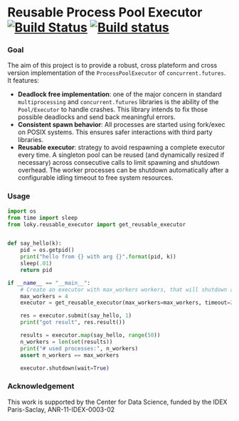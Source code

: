 # Reusable Process Pool Executor  [![Build Status](https://travis-ci.org/tomMoral/loky.svg?branch=master)](https://travis-ci.org/tomMoral/loky) [![Build status](https://ci.appveyor.com/api/projects/status/7jwt6ys4axq4feoj?svg=true)](https://ci.appveyor.com/project/tomMoral/rpool)

### Goal 
The aim of this project is to provide a robust, cross plateform and cross version implementation of the `ProcessPoolExecutor` of `concurrent.futures`.  
It features:

  * __Deadlock free implementation__: one of the major concern in standard `multiprocessing` and `concurrent.futures` libraries is the ability of the `Pool/Executor` to handle crashes. This library intends to fix those possible deadlocks and send back meaningful errors.
  * __Consistent spawn behavior__: All processes are started using fork/exec on POSIX systems. This ensures safer interactions with third party libraries.
  * __Reusable executor__: strategy to avoid respawning a complete executor every time. A singleton pool can be reused (and dynamically resized if necessary) across consecutive calls to limit spawning and shutdown overhead. The worker processes can be shutdown automatically after a configurable idling timeout to free system resources.

### Usage

```python
import os
from time import sleep
from loky.reusable_executor import get_reusable_executor


def say_hello(k):
    pid = os.getpid()
    print("hello from {} with arg {}".format(pid, k))
    sleep(.01)
    return pid

if __name__ == "__main__":
    # Create an executor with max_workers workers, that will shutdown after 2s
    max_workers = 4
    executor = get_reusable_executor(max_workers=max_workers, timeout=2)

    res = executor.submit(say_hello, 1)
    print("got result", res.result())

    results = executor.map(say_hello, range(50))
    n_workers = len(set(results))
    print("# used processes:", n_workers)
    assert n_workers == max_workers

    executor.shutdown(wait=True)

```

### Acknowledgement

This work is supported by the Center for Data Science, funded by the IDEX Paris-Saclay, ANR-11-IDEX-0003-02
